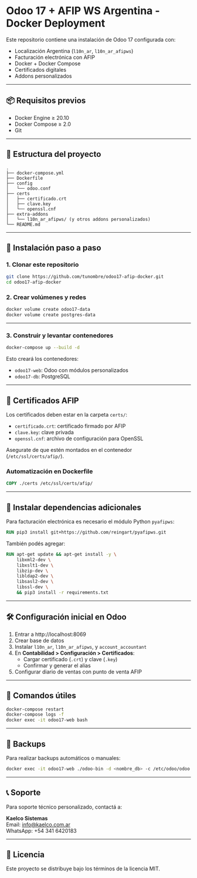 # Odoo 17 + AFIP WS Argentina - Docker Deployment

Este repositorio contiene una instalación de Odoo 17 configurada con:

- Localización Argentina (`l10n_ar`, `l10n_ar_afipws`)
- Facturación electrónica con AFIP
- Docker + Docker Compose
- Certificados digitales
- Addons personalizados

---

## 📦 Requisitos previos

- Docker Engine ≥ 20.10
- Docker Compose ≥ 2.0
- Git

---

## 📁 Estructura del proyecto

```
.
├── docker-compose.yml
├── Dockerfile
├── config
│   └── odoo.conf
├── certs
│   ├── certificado.crt
│   ├── clave.key
│   └── openssl.cnf
├── extra-addons
│   └── l10n_ar_afipws/ (y otros addons personalizados)
└── README.md
```

---

## 🚀 Instalación paso a paso

### 1. Clonar este repositorio

```bash
git clone https://github.com/tunombre/odoo17-afip-docker.git
cd odoo17-afip-docker
```

### 2. Crear volúmenes y redes

```bash
docker volume create odoo17-data
docker volume create postgres-data
```

---

### 3. Construir y levantar contenedores

```bash
docker-compose up --build -d
```

Esto creará los contenedores:

- `odoo17-web`: Odoo con módulos personalizados
- `odoo17-db`: PostgreSQL

---

## 🧾 Certificados AFIP

Los certificados deben estar en la carpeta `certs/`:

- `certificado.crt`: certificado firmado por AFIP
- `clave.key`: clave privada
- `openssl.cnf`: archivo de configuración para OpenSSL

Asegurate de que estén montados en el contenedor (`/etc/ssl/certs/afip/`).

### Automatización en Dockerfile

```dockerfile
COPY ./certs /etc/ssl/certs/afip/
```

---

## 🧩 Instalar dependencias adicionales

Para facturación electrónica es necesario el módulo Python `pyafipws`:

```Dockerfile
RUN pip3 install git+https://github.com/reingart/pyafipws.git
```

También podés agregar:

```Dockerfile
RUN apt-get update && apt-get install -y \
    libxml2-dev \
    libxslt1-dev \
    libzip-dev \
    libldap2-dev \
    libsasl2-dev \
    libssl-dev \
    && pip3 install -r requirements.txt
```

---

## 🛠️ Configuración inicial en Odoo

1. Entrar a http://localhost:8069
2. Crear base de datos
3. Instalar `l10n_ar`, `l10n_ar_afipws`, y `account_accountant`
4. En **Contabilidad > Configuración > Certificados**:
   - Cargar certificado (`.crt`) y clave (`.key`)
   - Confirmar y generar el alias
5. Configurar diario de ventas con punto de venta AFIP

---

## 🔁 Comandos útiles

```bash
docker-compose restart
docker-compose logs -f
docker exec -it odoo17-web bash
```

---

## 📂 Backups

Para realizar backups automáticos o manuales:

```bash
docker exec -it odoo17-web ./odoo-bin -d <nombre_db> -c /etc/odoo/odoo.conf -r postgres -w <pass> --backup > backup.zip
```

---

## 📞 Soporte

Para soporte técnico personalizado, contactá a:

**Kaelco Sistemas**  
Email: info@kaelco.com.ar  
WhatsApp: +54 341 6420183

---

## 📝 Licencia

Este proyecto se distribuye bajo los términos de la licencia MIT.
